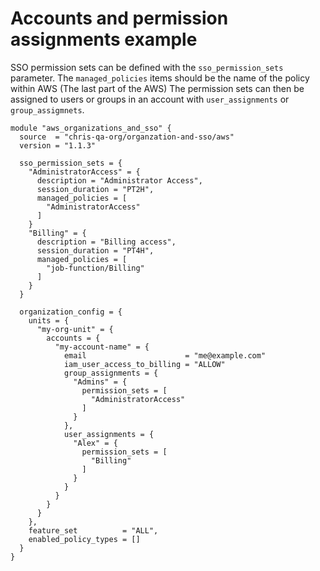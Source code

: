 # Accounts and permission assignments example

SSO permission sets can be defined with the `sso_permission_sets` parameter. The `managed_policies` items should be the name of the policy within AWS (The last part of the AWS)
The permission sets can then be assigned to users or groups in an account with `user_assignments` or `group_assigmnets`.

```
module "aws_organizations_and_sso" {
  source  = "chris-qa-org/organzation-and-sso/aws"
  version = "1.1.3"

  sso_permission_sets = {
    "AdministratorAccess" = {
      description = "Administrator Access",
      session_duration = "PT2H",
      managed_policies = [
        "AdministratorAccess"
      ]
    }
    "Billing" = {
      description = "Billing access",
      session_duration = "PT4H",
      managed_policies = [
        "job-function/Billing"
      ]
    }
  }

  organization_config = {
    units = {
      "my-org-unit" = {
        accounts = {
          "my-account-name" = {
            email                      = "me@example.com"
            iam_user_access_to_billing = "ALLOW"
            group_assignments = {
              "Admins" = {
                permission_sets = [
                  "AdministratorAccess"
                ]
              }
            },
            user_assignments = {
              "Alex" = {
                permission_sets = [
                  "Billing"
                ]
              }
            }
          }
        }
      }
    },
    feature_set          = "ALL",
    enabled_policy_types = []
  }
}
```
